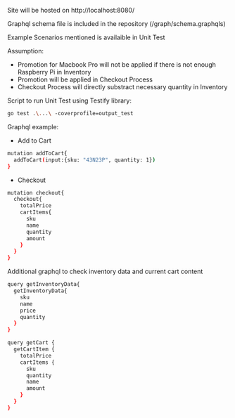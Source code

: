 Site will be hosted on http://localhost:8080/

Graphql schema file is included in the repository (/graph/schema.graphqls)

Example Scenarios mentioned is availaible in Unit Test

Assumption: 
- Promotion for Macbook Pro will not be applied if there is not enough Raspberry Pi in Inventory
- Promotion will be applied in Checkout Process
- Checkout Process will directly substract necessary quantity in Inventory

Script to run Unit Test using Testify library: 
```bash
go test .\...\ -coverprofile=output_test
```
Graphql example:
- Add to Cart

```bash
mutation addToCart{
  addToCart(input:{sku: "43N23P", quantity: 1})
}
```

- Checkout
```bash
mutation checkout{
  checkout{
    totalPrice
    cartItems{
      sku
      name
      quantity
      amount
    }
  }
}
```


Additional graphql to check inventory data and current cart content
```bash
query getInventoryData{
  getInventoryData{
    sku
    name
    price
    quantity
  }
}

query getCart {
  getCartItem {
    totalPrice
    cartItems {
      sku
      quantity
      name
      amount
    }
  }
}

```